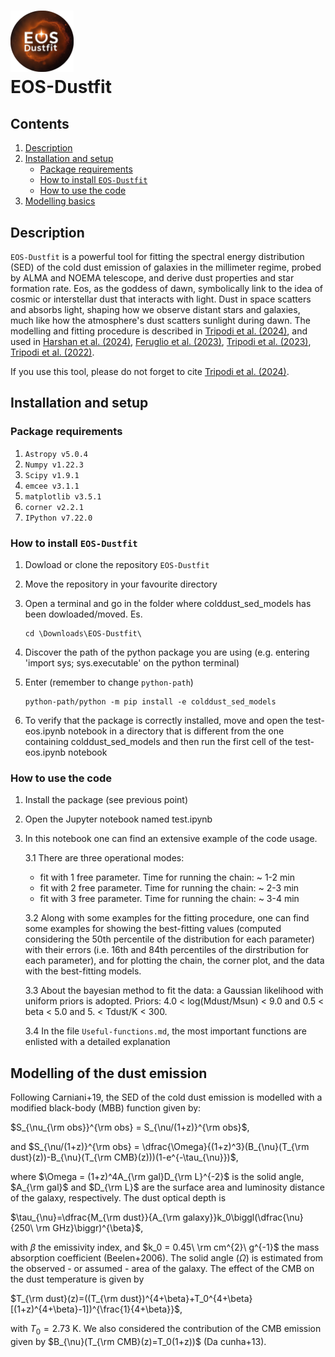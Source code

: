 # <img src="/EOS-logo-final-circular.png" width="20%"> <br> EOS-Dustfit <br>

## Contents
1. [Description](#Description)
2. [Installation and setup](#Setup)
    - [Package requirements](#Package_need)
    - [How to install `EOS-Dustfit`](#Install)
    - [How to use the code](#Example)
4. [Modelling basics](#Basics)

## <a name="Description"></a>Description

`EOS-Dustfit` is a powerful tool for fitting the spectral energy distribution (SED) of the cold dust emission of galaxies in the millimeter regime, probed by ALMA and NOEMA telescope, and derive dust properties and star formation rate. Eos, as the goddess of dawn, symbolically link to the idea of cosmic or interstellar dust that interacts with light. Dust in space scatters and absorbs light, shaping how we observe distant stars and galaxies, much like how the atmosphere's dust scatters sunlight during dawn. The modelling and fitting procedure is described in [Tripodi et al. (2024)](https://ui.adsabs.harvard.edu/abs/2024A%26A...689A.220T/abstract), and used in [Harshan et al. (2024)](https://ui.adsabs.harvard.edu/abs/2024arXiv240812310H/abstract), [Feruglio et al. (2023)](https://ui.adsabs.harvard.edu/abs/2023ApJ...954L..10F/abstract), [Tripodi et al. (2023)](https://ui.adsabs.harvard.edu/abs/2023ApJ...946L..45T/abstract), [Tripodi et al. (2022)](https://ui.adsabs.harvard.edu/abs/2022A%26A...665A.107T/abstract). 

If you use this tool, please do not forget to cite [Tripodi et al. (2024)](https://ui.adsabs.harvard.edu/abs/2024A%26A...689A.220T/abstract).

## <a name="Setup"></a>Installation and setup

### <a name="Package_need"></a>Package requirements

1. `Astropy v5.0.4`
2. `Numpy v1.22.3`
3. `Scipy v1.9.1`
4. `emcee v3.1.1`
5. `matplotlib v3.5.1`
6. `corner v2.2.1`
7. `IPython v7.22.0`

### <a name="Install"></a>How to install `EOS-Dustfit`

1. Dowload or clone the repository `EOS-Dustfit`
2. Move the repository in your favourite directory 
3. Open a terminal and go in the folder where colddust_sed_models has been dowloaded/moved. Es.

   ```
   cd \Downloads\EOS-Dustfit\
   ```
5. Discover the path of the python package you are using (e.g. entering 'import sys; sys.executable' on the python terminal)
6. Enter (remember to change `python-path`)
   
   ```
   python-path/python -m pip install -e colddust_sed_models
   ```
7. To verify that the package is correctly installed, move and open the test-eos.ipynb notebook in a directory that is different from the one containing colddust_sed_models and then run the first cell of the test-eos.ipynb notebook

### <a name="Example"></a>How to use the code

1. Install the package (see previous point)
2. Open the Jupyter notebook named test.ipynb
3. In this notebook one can find an extensive example of the code usage.
   
   3.1 There are three operational modes:
   - fit with 1 free parameter. Time for running the chain: ~ 1-2 min
   - fit with 2 free parameter. Time for running the chain: ~ 2-3 min
   - fit with 3 free parameter. Time for running the chain: ~ 3-4 min
     
   3.2 Along with some examples for the fitting procedure, one can find some examples for showing the best-fitting values (computed considering the 50th percentile of the distribution for each parameter) with their errors (i.e. 16th and 84th percentiles of the dirstribution for each parameter), and for plotting the chain, the corner plot, and the data with the best-fitting models.

   3.3 About the bayesian method to fit the data: a Gaussian likelihood with uniform priors is adopted. Priors: 4.0 < log(Mdust/Msun) < 9.0 and 0.5 < beta < 5.0 and 5. < Tdust/K < 300.

   3.4 In the file `Useful-functions.md`, the most important functions are enlisted with a detailed explanation 

## <a name="Basics"></a>Modelling of the dust emission

Following Carniani+19, the SED of the cold dust emission is modelled with a modified black-body (MBB) function given by:
 
$S_{\nu_{\rm obs}}^{\rm obs} = S_{\nu/(1+z)}^{\rm obs}$,  

and $S_{\nu/(1+z)}^{\rm obs} = \dfrac{\Omega}{(1+z)^3}(B_{\nu}(T_{\rm dust}(z))-B_{\nu}(T_{\rm CMB}(z)))(1-e^{-\tau_{\nu}})$, 

where $\Omega = (1+z)^4A_{\rm gal}D_{\rm L}^{-2}$ is the solid angle, $A_{\rm gal}$ and $D_{\rm L}$ are the surface area and luminosity distance of the galaxy, respectively. The dust optical depth is

$\tau_{\nu}=\dfrac{M_{\rm dust}}{A_{\rm galaxy}}k_0\biggl(\dfrac{\nu}{250\ \rm GHz}\biggr)^{\beta}$,

with $\beta$ the emissivity index, and $k_0 = 0.45\  \rm cm^{2}\ g^{-1}$ the mass absorption coefficient (Beelen+2006). The solid angle ($\Omega$) is estimated from the observed - or assumed - area of the galaxy. The effect of the CMB on the dust temperature is given by

$T_{\rm dust}(z)=((T_{\rm dust})^{4+\beta}+T_0^{4+\beta}[(1+z)^{4+\beta}-1])^{\frac{1}{4+\beta}}$,

with $T_0 = 2.73$ K.
We also considered the contribution of the CMB emission given by $B_{\nu}(T_{\rm CMB}(z)=T_0(1+z))$ (Da cunha+13).

